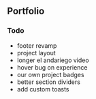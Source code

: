 ## Portfolio

### Todo

- footer revamp
- project layout
- longer el andariego video
- hover bug on experience
- our own project badges
- better section dividers
- add custom toasts

